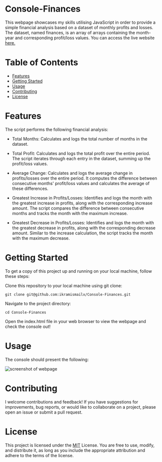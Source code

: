 
# Console-Finances
This webpage showcases my skills utilising JavaScript in order to provide a simple financial analysis based on a dataset of monthly profits and losses. The dataset, named finances, is an array of arrays containing the month-year and corresponding profit/loss values. You can access the live website [here.](https://ikramismailx.github.io/Console-Finances/)


# Table of Contents
- [Features](#features)
- [Getting Started](#getting-started)
- [Usage](#usage)
- [Contributing](#contributing)
- [License](#license)

# Features
The script performs the following financial analysis:
- Total Months: Calculates and logs the total number of months in the dataset.

- Total Profit: Calculates and logs the total profit over the entire period. The script iterates through each entry in the dataset, summing up the profit/loss values.
  
- Average Change: Calculates and logs the average change in profits/losses over the entire period. It computes the difference between consecutive months' profit/loss values and calculates the average of these differences.
  
- Greatest Increase in Profits/Losses: Identifies and logs the month with the greatest increase in profits, along with the corresponding increase amount. The script compares the difference between consecutive months and tracks the month with the maximum increase.
  
- Greatest Decrease in Profits/Losses: Identifies and logs the month with the greatest decrease in profits, along with the corresponding decrease amount. Similar to the increase calculation, the script tracks the month with the maximum decrease.

# Getting Started
To get a copy of this project up and running on your local machine, follow these steps:

Clone this repository to your local machine using git clone:
```
git clone git@github.com:ikramismailx/Console-Finances.git
```

Navigate to the project directory:

```
cd Console-Finances
```

Open the index.html file in your web browser to view the webpage and check the console out!

# Usage
The console should present the following:

![screenshot of webpage]()

# Contributing

I welcome contributions and feedback! If you have suggestions for improvements, bug reports, or would like to collaborate on a project, please open an issue or submit a pull request.

# License

This project is licensed under the [MIT](https://github.com/ikramismailx/Console-Finances/blob/main/LICENSE) License. You are free to use, modify, and distribute it, as long as you include the appropriate attribution and adhere to the terms of the license.